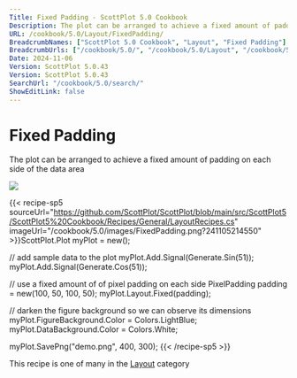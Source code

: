 ```yaml
---
Title: Fixed Padding - ScottPlot 5.0 Cookbook
Description: The plot can be arranged to achieve a fixed amount of padding on each side of the data area
URL: /cookbook/5.0/Layout/FixedPadding/
BreadcrumbNames: ["ScottPlot 5.0 Cookbook", "Layout", "Fixed Padding"]
BreadcrumbUrls: ["/cookbook/5.0/", "/cookbook/5.0/Layout", "/cookbook/5.0/Layout/FixedPadding"]
Date: 2024-11-06
Version: ScottPlot 5.0.43
Version: ScottPlot 5.0.43
SearchUrl: "/cookbook/5.0/search/"
ShowEditLink: false
---
```



<div class='d-flex align-items-center mt-5'>
<h1 class='me-2 text-dark my-0 border-0'>Fixed Padding</h1>
</div>

The plot can be arranged to achieve a fixed amount of padding on each side of the data area

[![](/cookbook/5.0/images/FixedPadding.png?241105214550)](/cookbook/5.0/images/FixedPadding.png?241105214550)

{{< recipe-sp5 sourceUrl="https://github.com/ScottPlot/ScottPlot/blob/main/src/ScottPlot5/ScottPlot5%20Cookbook/Recipes/General/LayoutRecipes.cs" imageUrl="/cookbook/5.0/images/FixedPadding.png?241105214550" >}}ScottPlot.Plot myPlot = new();

// add sample data to the plot
myPlot.Add.Signal(Generate.Sin(51));
myPlot.Add.Signal(Generate.Cos(51));

// use a fixed amount of of pixel padding on each side
PixelPadding padding = new(100, 50, 100, 50);
myPlot.Layout.Fixed(padding);

// darken the figure background so we can observe its dimensions
myPlot.FigureBackground.Color = Colors.LightBlue;
myPlot.DataBackground.Color = Colors.White;

myPlot.SavePng("demo.png", 400, 300);
{{< /recipe-sp5 >}}

<div class='my-5 text-center'>This recipe is one of many in the <a href='/cookbook/5.0/Layout'>Layout</a> category</div>


